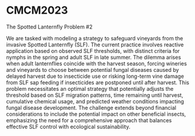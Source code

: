# CMCM2023
The Spotted Lanternfly Problem #2

We are tasked with modeling a strategy to safeguard vineyards from the invasive Spotted Lanternfly (SLF).
The current practice involves reactive application based on observed SLF thresholds, with distinct criteria 
for nymphs in the spring and adult SLF in late summer. The dilemma arises when adult lanternflies coincide 
with the harvest season, forcing wineries and vineyards to choose between potential fungal diseases caused 
by delayed harvest due to insecticide use or risking long-term vine damage from SLF sap feeding if 
insecticides are postponed until after harvest. This problem necessitates an optimal strategy that 
potentially adjusts the threshold based on SLF migration patterns, time remaining until harvest, cumulative 
chemical usage, and predicted weather conditions impacting fungal disease development. The challenge extends
beyond financial considerations to include the potential impact on other beneficial insects, emphasizing the
need for a comprehensive approach that balances effective SLF control with ecological sustainability.

